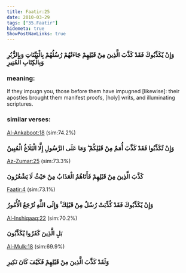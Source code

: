 ```yaml
---
title: Faatir:25
date: 2010-03-29
tags: ["35.Faatir"]
hidemeta: true 
ShowPostNavLinks: true 
---
```

### وَإِنْ يُكَذِّبُوكَ فَقَدْ كَذَّبَ الَّذِينَ مِنْ قَبْلِهِمْ جَاءَتْهُمْ رُسُلُهُمْ بِالْبَيِّنَاتِ وَبِالزُّبُرِ وَبِالْكِتَابِ الْمُنِيرِ
### meaning: 
If they impugn you, those before them have impugned [likewise]: their apostles brought them manifest proofs, [holy] writs, and illuminating scriptures.
### similar verses: 

[Al-Ankaboot:18](/29/18) (sim:74.2%)

### وَإِنْ تُكَذِّبُوا فَقَدْ كَذَّبَ أُمَمٌ مِنْ قَبْلِكُمْ ۖ وَمَا عَلَى الرَّسُولِ إِلَّا الْبَلَاغُ الْمُبِينُ

[Az-Zumar:25](/39/25) (sim:73.3%)

### كَذَّبَ الَّذِينَ مِنْ قَبْلِهِمْ فَأَتَاهُمُ الْعَذَابُ مِنْ حَيْثُ لَا يَشْعُرُونَ

[Faatir:4](/35/4) (sim:73.1%)

### وَإِنْ يُكَذِّبُوكَ فَقَدْ كُذِّبَتْ رُسُلٌ مِنْ قَبْلِكَ ۚ وَإِلَى اللَّهِ تُرْجَعُ الْأُمُورُ

[Al-Inshiqaaq:22](/84/22) (sim:70.2%)

### بَلِ الَّذِينَ كَفَرُوا يُكَذِّبُونَ

[Al-Mulk:18](/67/18) (sim:69.9%)

### وَلَقَدْ كَذَّبَ الَّذِينَ مِنْ قَبْلِهِمْ فَكَيْفَ كَانَ نَكِيرِ
